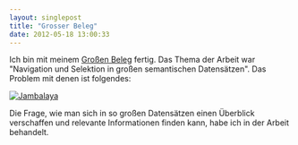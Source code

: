 ```yaml
---
layout: singlepost
title: "Grosser Beleg"
date: 2012-05-18 13:00:33
---
```


Ich bin mit meinem [Großen Beleg]({{site.host}}/media/text/GB_Nikolaus_Piccolotto_TUD.pdf) fertig. Das Thema der Arbeit war "Navigation und Selektion in großen semantischen Datensätzen". Das Problem mit denen ist folgendes:

[![Jambalaya]({{site.host}}/media/img/jambalaya-ops.jpg "Jambalaya")]({{site.host}}/media/img/jambalaya-ops.jpg)

Die Frage, wie man sich in so großen Datensätzen einen Überblick verschaffen und relevante Informationen finden kann, habe ich in der Arbeit behandelt.